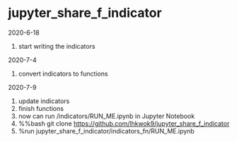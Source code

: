 # jupyter_share_f_indicator

2020-6-18 
1. start writing the indicators

2020-7-4 
1. convert indicators to functions

2020-7-9 
1. update indicators 
2. finish functions
3. now can run /indicators/RUN_ME.ipynb in Jupyter Notebook
  1. %%bash git clone https://github.com/lhkwok9/jupyter_share_f_indicator
  2. %run jupyter_share_f_indicator/indicators_fn/RUN_ME.ipynb
